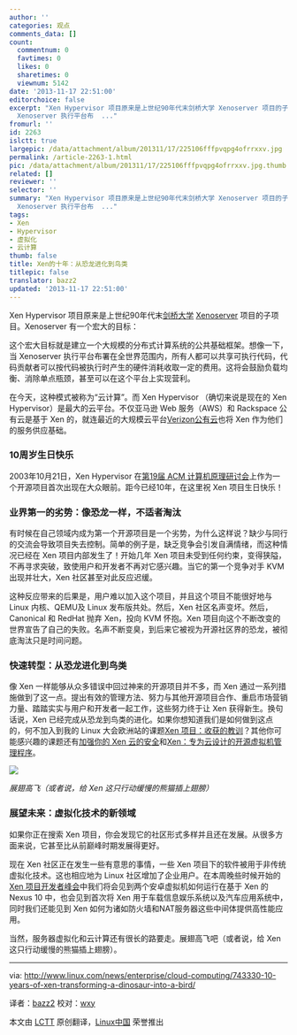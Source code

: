 ```yaml
---
author: ''
categories: 观点
comments_data: []
count:
  commentnum: 0
  favtimes: 0
  likes: 0
  sharetimes: 0
  viewnum: 5142
date: '2013-11-17 22:51:00'
editorchoice: false
excerpt: "Xen Hypervisor 项目原来是上世纪90年代末剑桥大学 Xenoserver 项目的子项目。Xenoserver 有一个宏大的目标：\r\n这个宏大目标就是建立一个大规模的分布式计算系统的公共基础框架。想像一下，当
  Xenoserver 执行平台布  ..."
fromurl: ''
id: 2263
islctt: true
largepic: /data/attachment/album/201311/17/225106fffpvqpg4ofrrxxv.jpg
permalink: /article-2263-1.html
pic: /data/attachment/album/201311/17/225106fffpvqpg4ofrrxxv.jpg.thumb.jpg
related: []
reviewer: ''
selector: ''
summary: "Xen Hypervisor 项目原来是上世纪90年代末剑桥大学 Xenoserver 项目的子项目。Xenoserver 有一个宏大的目标：\r\n这个宏大目标就是建立一个大规模的分布式计算系统的公共基础框架。想像一下，当
  Xenoserver 执行平台布  ..."
tags:
- Xen
- Hypervisor
- 虚拟化
- 云计算
thumb: false
title: Xen的十年：从恐龙进化到鸟类
titlepic: false
translator: bazz2
updated: '2013-11-17 22:51:00'
---
```


Xen Hypervisor 项目原来是上世纪90年代末[剑桥大学](http://www.cl.cam.ac.uk/research/srg/netos/xen/index.html) [Xenoserver](http://www.cl.cam.ac.uk/research/srg/netos/xeno/) 项目的子项目。Xenoserver 有一个宏大的目标：


这个宏大目标就是建立一个大规模的分布式计算系统的公共基础框架。想像一下，当 Xenoserver 执行平台布署在全世界范围内，所有人都可以共享可执行代码，代码贡献者可以按代码被执行时产生的硬件消耗收取一定的费用。这将会鼓励负载均衡、消除单点瓶颈，甚至可以在这个平台上实现营利。


在今天，这种模式被称为“云计算”。而 Xen Hypervisor （确切来说是现在的 Xen Hypervisor）是最大的云平台。不仅亚马逊 Web 服务（AWS）和 Rackspace 公有云是基于 Xen 的，就连最近的大规模云平台[Verizon公有云](http://www.techweekeurope.co.uk/news/verizon-public-cloud-launch-128724)也将 Xen 作为他们的服务供应基础。


### 10周岁生日快乐


2003年10月21日，Xen Hypervisor 在[第19届 ACM 计算机原理研讨会](http://www.cs.rochester.edu/meetings/sosp2003/papers.shtml)上作为一个开源项目首次出现在大众眼前。距今已经10年，在这里祝 Xen 项目生日快乐！


### 业界第一的劣势：像恐龙一样，不适者淘汰


有时候在自己领域内成为第一个开源项目是一个劣势，为什么这样说？缺少与同行的交流会导致项目失去控制。简单的例子是，缺乏竞争会引发自满情绪，而这种情况已经在 Xen 项目内部发生了！开始几年 Xen 项目未受到任何约束，变得狭隘，不再寻求突破，致使用户和开发者不再对它感兴趣。当它的第一个竞争对手 KVM 出现并壮大，Xen 社区甚至对此反应迟缓。


这种反应带来的后果是，用户难以加入这个项目，并且这个项目不能很好地与 Linux 内核、QEMU及 Linux 发布版共处。然后，Xen 社区名声变坏。然后，Canonical 和 RedHat 抛弃 Xen，投向 KVM 怀抱。Xen 项目向这个不断改变的世界宣告了自己的失败。名声不断变臭，到后来它被视为开源社区界的恐龙，被彻底淘汰只是时间问题。


### 快速转型：从恐龙进化到鸟类


像 Xen 一样能够从众多错误中回过神来的开源项目并不多，而 Xen 通过一系列措施做到了这一点。提出有效的管理方法、努力与其他开源项目合作、重启市场营销力量、踏踏实实与用户和开发者一起工作，这些努力终于让 Xen 获得新生。换句话说，Xen 已经完成从恐龙到鸟类的进化。如果你想知道我们是如何做到这点的，何不加入到我的 Linux 大会欧洲站的课题[Xen 项目：收获的教训](http://linuxconcloudopeneu2013.sched.org/event/68003c370760bcc2da7e3e8b59b6b50f)？其他你可能感兴趣的课题还有[加强你的 Xen 云的安全](http://linuxconcloudopeneu2013.sched.org/event/37ecfe02561cf264a02061d1927da26c)和[Xen：专为云设计的开源虚拟机管理程序](http://linuxconcloudopeneu2013.sched.org/event/bdca1274d9799646cdf2934dbde94ccd)。


![](/data/attachment/album/201311/17/225106fffpvqpg4ofrrxxv.jpg)


*展翅高飞（或者说，给 Xen 这只行动缓慢的熊猫插上翅膀）*


### 展望未来：虚拟化技术的新领域


如果你正在搜索 Xen 项目，你会发现它的社区形式多样并且还在发展。从很多方面来说，它甚至比从前巅峰时期发展得更好。


现在 Xen 社区正在发生一些有意思的事情，一些 Xen 项目下的软件被用于非传统虚拟化技术。这也相应地为 Linux 社区增加了企业用户。在本周晚些时候开始的[Xen 项目开发者峰会](http://www.linux.com/news/software/applications/742053-a-great-line-up-of-speakers-at-xen-project-developer-summit)中我们将会见到两个安卓虚拟机如何运行在基于 Xen 的 Nexus 10 中，也会见到首次将 Xen 用于车载信息娱乐系统以及汽车应用系统中，同时我们还能见到 Xen 如何为诸如防火墙和NAT服务器这些中间体提供高性能应用。


当然，服务器虚拟化和云计算还有很长的路要走。展翅高飞吧（或者说，给 Xen 这只行动缓慢的熊猫插上翅膀）。




---


via: <http://www.linux.com/news/enterprise/cloud-computing/743330-10-years-of-xen-transforming-a-dinosaur-into-a-bird/>


译者：[bazz2](https://github.com/bazz2) 校对：[wxy](https://github.com/wxy)


本文由 [LCTT](https://github.com/LCTT/TranslateProject) 原创翻译，[Linux中国](http://linux.cn/) 荣誉推出